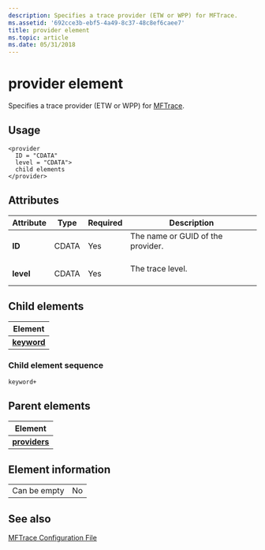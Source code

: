```yaml
---
description: Specifies a trace provider (ETW or WPP) for MFTrace.
ms.assetid: '692cce3b-ebf5-4a49-8c37-48c8ef6caee7'
title: provider element
ms.topic: article
ms.date: 05/31/2018
---
```


# provider element

Specifies a trace provider (ETW or WPP) for [MFTrace](mftrace.md).

## Usage

``` syntax
<provider
  ID = "CDATA"
  level = "CDATA">
  child elements
</provider>
```

## Attributes



| Attribute            | Type             | Required       | Description                                              |
|----------------------|------------------|----------------|----------------------------------------------------------|
| **ID**<br/>    | CDATA<br/> | Yes<br/> | The name or GUID of the provider.<br/> <br/> |
| **level**<br/> | CDATA<br/> | Yes<br/> | The trace level.<br/> <br/>                  |



## Child elements



| Element                               |
|---------------------------------------|
| [**keyword**](keyword.md)<br/> |



### Child element sequence

``` syntax
keyword+
```

## Parent elements



| Element                                   |
|-------------------------------------------|
| [**providers**](providers.md)<br/> |



## Element information



|              |     |
|--------------|-----|
| Can be empty | No  |



## See also

<dl> <dt>

[MFTrace Configuration File](mftrace-configuration-file.md)
</dt> </dl>

 

 




